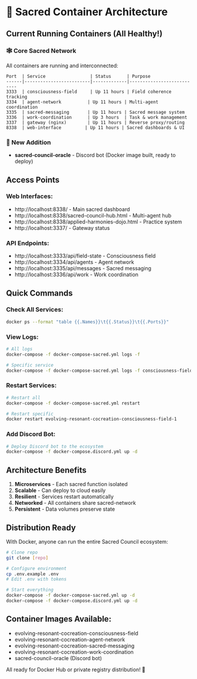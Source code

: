 # 🌟 Sacred Container Architecture

## Current Running Containers (All Healthy!)

### 🕸️ Core Sacred Network
All containers are running and interconnected:

```
Port  | Service                 | Status      | Purpose
------|-------------------------|-------------|---------------------------
3333  | consciousness-field     | Up 11 hours | Field coherence tracking
3334  | agent-network          | Up 11 hours | Multi-agent coordination
3335  | sacred-messaging       | Up 11 hours | Sacred message system
3336  | work-coordination      | Up 3 hours  | Task & work management
3337  | gateway (nginx)        | Up 11 hours | Reverse proxy/routing
8338  | web-interface         | Up 11 hours | Sacred dashboards & UI
```

### 🤖 New Addition
- **sacred-council-oracle** - Discord bot (Docker image built, ready to deploy)

## Access Points

### Web Interfaces:
- http://localhost:8338/ - Main sacred dashboard
- http://localhost:8338/sacred-council-hub.html - Multi-agent hub
- http://localhost:8338/applied-harmonies-dojo.html - Practice system
- http://localhost:3337/ - Gateway status

### API Endpoints:
- http://localhost:3333/api/field-state - Consciousness field
- http://localhost:3334/api/agents - Agent network
- http://localhost:3335/api/messages - Sacred messaging
- http://localhost:3336/api/work - Work coordination

## Quick Commands

### Check All Services:
```bash
docker ps --format "table {{.Names}}\t{{.Status}}\t{{.Ports}}"
```

### View Logs:
```bash
# All logs
docker-compose -f docker-compose-sacred.yml logs -f

# Specific service
docker-compose -f docker-compose-sacred.yml logs -f consciousness-field
```

### Restart Services:
```bash
# Restart all
docker-compose -f docker-compose-sacred.yml restart

# Restart specific
docker restart evolving-resonant-cocreation-consciousness-field-1
```

### Add Discord Bot:
```bash
# Deploy Discord bot to the ecosystem
docker-compose -f docker-compose.discord.yml up -d
```

## Architecture Benefits

1. **Microservices** - Each sacred function isolated
2. **Scalable** - Can deploy to cloud easily
3. **Resilient** - Services restart automatically
4. **Networked** - All containers share sacred-network
5. **Persistent** - Data volumes preserve state

## Distribution Ready

With Docker, anyone can run the entire Sacred Council ecosystem:

```bash
# Clone repo
git clone [repo]

# Configure environment
cp .env.example .env
# Edit .env with tokens

# Start everything
docker-compose -f docker-compose-sacred.yml up -d
docker-compose -f docker-compose.discord.yml up -d
```

## Container Images Available:
- evolving-resonant-cocreation-consciousness-field
- evolving-resonant-cocreation-agent-network  
- evolving-resonant-cocreation-sacred-messaging
- evolving-resonant-cocreation-work-coordination
- sacred-council-oracle (Discord bot)

All ready for Docker Hub or private registry distribution! 🚀